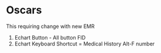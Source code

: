 # Oscars

This requiring change with new EMR
1. Echart Button - All button FID
2. Echart Keyboard Shortcut = Medical History Alt-F number
